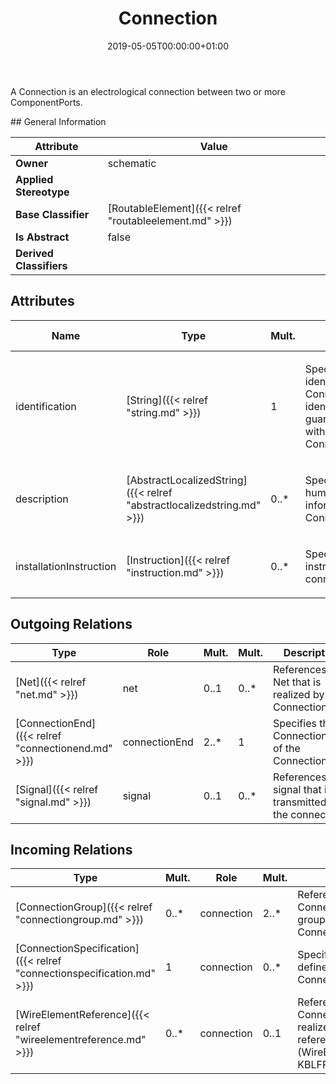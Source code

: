 ﻿---
title: Connection
toc: false
type: specs
date: "2019-05-05T00:00:00+01:00"
draft: false
menu_name: vec120

# Prev/next pager order (if `docs_section_pager` enabled in `params.toml`)
weight: 
---
<html>   <head>     </head>   <body>     <p> A Connection is an electrological connection between two or more ComponentPorts.      </p>    </body> </html> 
## General Information

| Attribute               | Value |
|-------------------------|-------|
| **Owner**               | schematic |
| **Applied Stereotype**  |   |
| **Base Classifier**     | [RoutableElement]({{< relref "routableelement.md" >}})<br/>  |
| **Is Abstract**         | false |
| **Derived Classifiers** |   |


## Attributes
|  Name  |  Type  |  Mult.  |  Description  |  Owning Classifier  |
|--------|--------|---------|---------------|--------------|
|identification | [String]({{< relref "string.md" >}}) | 1 | <html>   <head>     </head>   <body>     <p> Specifies a unique identification of the Connection. The identification is guaranteed to be unique within the ConnectionSpecification.      </p>    </body> </html>  | [Connection]({{< relref "connection.md" >}}) |
|description | [AbstractLocalizedString]({{< relref "abstractlocalizedstring.md" >}}) | 0..* | <html>   <head>     </head>   <body>     <p> Specifies additional, human readable information about the Connection.      </p>    </body> </html>  | [Connection]({{< relref "connection.md" >}}) |
|installationInstruction | [Instruction]({{< relref "instruction.md" >}}) | 0..* | <html>   <head>     </head>   <body>     <p> Specifies installation instruction for the connection.      </p>    </body> </html>  | [Connection]({{< relref "connection.md" >}}) |

## Outgoing Relations
|    Type  |   Role   |   Mult.   |   Mult.   |   Description   |
|----------|----------|-----------|-----------|-----------------|
| [Net]({{< relref "net.md" >}}) | net | 0..1 | 0..* | References the Net that is realized by the Connection.  |
| [ConnectionEnd]({{< relref "connectionend.md" >}}) | connectionEnd | 2..* | 1 | Specifies the ConnectionEnds of the Connection.  |
| [Signal]({{< relref "signal.md" >}}) | signal | 0..1 | 0..* | References the signal that is transmitted by the connection.  |
##  Incoming Relations
|    Type  |   Mult.  |   Role    |   Mult.   |   Description  |
|----------|----------|-----------|-----------|----------------|
| [ConnectionGroup]({{< relref "connectiongroup.md" >}}) | 0..* | connection | 2..* | References the Connections that are grouped by the ConnectionGroup.   |
| [ConnectionSpecification]({{< relref "connectionspecification.md" >}}) | 1 | connection | 0..* | Specifies the Connection defined by the ConnectionSpecification.  |
| [WireElementReference]({{< relref "wireelementreference.md" >}}) | 0..* | connection | 0..1 | References the Connection that is realized by the referenced WireElement (WireElementReference). KBLFRM-341  |
